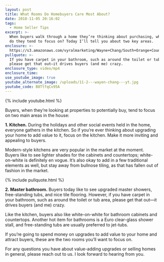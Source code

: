 ```yaml
---
layout: post
title: What Rooms Do Homebuyers Care Most About?
date: 2018-11-05 20:16:02
tags:
  - Home Seller Tips
excerpt: >-
  When buyers walk through a home they’re thinking about purchasing, what rooms
  do they tend to focus on? Today I’ll tell you about two key areas.
enclosure: >-
  https://s3.amazonaws.com/vyralmarketing/Wayne+Chang/South+Orange+County+Real+Estate-+What+Rooms+Do+Homebuyers+Care+Most+About%253F.mp4
pullquote: >-
  If you have carpet in your bathroom, such as around the toilet or tub area,
  please get that out—it drives buyers (and me) crazy.
enclosure_type: video/mp4
enclosure_time:
use_youtube_image: true
youtube_alternate_image: /uploads/11-2---wayen-chang---yt.jpg
youtube_code: B8TtfqCv95A
---
```


{% include youtube.html %}

Buyers, when they’re looking at properties to potentially buy, tend to focus on two main areas in the house:

**1. Kitchen.** During the holidays and other social events held in the home, everyone gathers in the kitchen. So if you’re ever thinking about upgrading your home to add value to it, focus on the kitchen. Make it more inviting and appealing to buyers.

Modern-style kitchens are very popular in the market at the moment. Buyers like to see lighter shades for the cabinets and countertops; white-on-white is definitely en vogue. It’s also okay to add in a few traditional elements as well, but stay away from bullnose tiling, as that has fallen out of fashion in the market.

{% include pullquote.html %}

**2. Master bathroom.** Buyers today like to see upgraded master showers, free-standing tubs, and nice tile flooring. However, if you have carpet in your bathroom, such as around the toilet or tub area, please get that out—it drives buyers (and me) crazy.

Like the kitchen, buyers also like white-on-white for bathroom cabinets and countertops. Another hot item for bathrooms is a Euro clear-glass shower stall, and free-standing tubs are usually preferred to jet-tubs.

If you’re going to spend money on upgrades to add value to your home and attract buyers, these are the two rooms you’ll want to focus on.

For any questions you have about value-adding upgrades or selling homes in general, please reach out to us. I look forward to hearing from you.